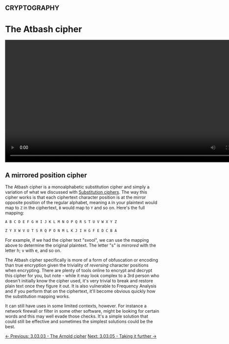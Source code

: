 ## CRYPTOGRAPHY

# The Atbash cipher

<div align="center">
  <video src="https://github.com/alphyos/CyberStart-2023/assets/116646389/bf33b22b-1f0e-4e61-9f6c-996b5d897be6" width="800" />
</div>

## A mirrored position cipher

The Atbash cipher is a monoalphabetic substitution cipher and simply a variation of what we discussed with [Substitution ciphers](https://play.cyberstart.com/field-manual/8fa39d06-d7eb-11eb-9277-0242ac140009).
 The way this cipher works is that each ciphertext character position is
 at the mirror opposite position of the regular alphabet, meaning `A` in your plaintext would map to `Z` in the ciphertext, `B` would map to `Y` and so on. Here's the full mapping:

```txt
A B C D E F G H I J K L M N O P Q R S T U V W X Y Z

Z Y X W V U T S R Q P O N M L K J I H G F E D C B A
```

For example, if we had the cipher text "svool", we can use the
mapping above to determine the original plaintext. The letter "s" is *mirrored* with the letter h; v with e, and so on.

The Atbash cipher specifically is more of a form of obfuscation or encoding than true encryption given the triviality of *reversing*
 character positions when encrypting. There are plenty of tools online
to encrypt and decrypt this cipher for you, but note - while it may look
 complex to a 3rd person who doesn't initially know the cipher used,
it's very trivial to break and restore plain text once they figure it
out. It is also vulnerable to Frequency Analysis and if you perform that
 on the ciphertext, it'll become obvious quickly how the substitution
mapping works.

It can still have uses in some limited contexts, however. For
instance a network firewall or filter in some other software, might be
looking for certain words and this may well evade those checks. It's a
simple solution that could still be effective and sometimes the simplest
 solutions could be the best.

[← Previous: 3.03.03 - The Arnold cipher](https://play.cyberstart.com/field-manual/8fa5644c-d7eb-11eb-96ff-0242ac140009)
[Next: 3.03.05 - Taking it further →](https://play.cyberstart.com/field-manual/8fa75d4c-d7eb-11eb-94ff-0242ac140009)
